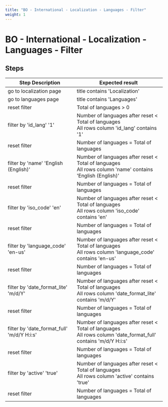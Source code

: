 ```yaml
---
title: "BO - International - Localization - Languages - Filter"
weight: 1
---
```


# BO - International - Localization - Languages - Filter
## Steps
| Step Description | Expected result |
| ----- | ----- |
| go to localization page | title contains 'Localization' |
| go to languages page | title contains 'Languages' |
| reset filter | Total of languages > 0 |
| filter by 'id_lang' '1' | Number of languages after reset < Total of languages <br>All rows column 'id_lang' contains '1' |
| reset filter | Number of languages = Total of languages |
| filter by 'name' 'English (English)' | Number of languages after reset < Total of languages <br>All rows column 'name' contains 'English (English)' |
| reset filter | Number of languages = Total of languages |
| filter by 'iso_code' 'en' | Number of languages after reset < Total of languages <br>All rows column 'iso_code' contains 'en' |
| reset filter | Number of languages = Total of languages |
| filter by 'language_code' 'en-us' | Number of languages after reset < Total of languages <br>All rows column 'language_code' contains 'en-us' |
| reset filter | Number of languages = Total of languages |
| filter by 'date_format_lite' 'm/d/Y' | Number of languages after reset < Total of languages <br>All rows column 'date_format_lite' contains 'm/d/Y' |
| reset filter | Number of languages = Total of languages |
| filter by 'date_format_full' 'm/d/Y H:i:s' | Number of languages after reset < Total of languages <br>All rows column 'date_format_full' contains 'm/d/Y H:i:s' |
| reset filter | Number of languages = Total of languages |
| filter by 'active' 'true' | Number of languages after reset < Total of languages <br>All rows column 'active' contains 'true' |
| reset filter | Number of languages = Total of languages |

